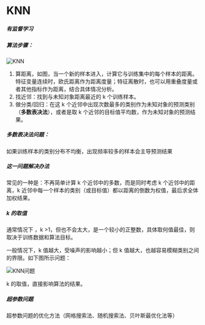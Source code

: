 # KNN

##### 有监督学习



##### 算法步骤：

![KNN](D:\usegit\github\machinelearningalgor\KNN\图片\KNN.png)

1. 算距离，如图，当一个新的样本进入，计算它与训练集中的每个样本的距离。特征变量连续时，欧氏距离作为距离度量；特征离散时，也可以用重叠度量或者其他指标作为距离，结合具体情况分析。
2. 找近邻：找到与未知对象距离最近的 k 个训练样本。
3. 做分类/回归：在这 k 个近邻中出现次数最多的类别作为未知对象的预测类别（**多数表决法**），或者是取 k 个近邻的目标值平均数，作为未知对象的预测结果。

##### 多数表决法问题：

如果训练样本的类别分布不均衡，出现频率较多的样本会主导预测结果



##### 这一问题解决办法

常见的一种是：不再简单计算 k 个近邻中的多数，而是同时考虑 k 个近邻中的距离，k 近邻中每一个样本的类别（或目标值）都以距离的倒数为权值，最后求全体加权结果。



##### k 的取值

通常情况下 ，k >1，但也不会太大，是一个较小的正整数，具体取何值最佳，则取决于训练数据和算法目标。

一般情况下，k 值越大，受噪声的影响越小；但 k 值越大，也越容易模糊类别之间的界限。如下图所示问题：



![KNN问题](D:\usegit\github\machinelearningalgor\KNN\图片\KNN问题.png)

k 的取值，直接影响算法的结果。



##### 超参数问题

超参数问题的优化方法（网格搜索法、随机搜索法、贝叶斯最优化法等）